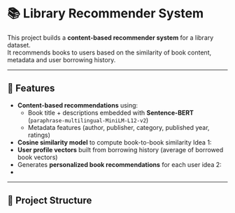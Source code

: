 # 📚 Library Recommender System

This project builds a **content-based recommender system** for a library dataset.  
It recommends books to users based on the similarity of book content, metadata and user borrowing history.

---

## 🚀 Features
- **Content-based recommendations** using:
  - Book title + descriptions embedded with **Sentence-BERT** (`paraphrase-multilingual-MiniLM-L12-v2`)
  - Metadata features (author, publisher, category, published year, ratings)
- **Cosine similarity model** to compute book-to-book similarity
Idea 1: 
- **User profile vectors** built from borrowing history (average of borrowed book vectors)
- Generates **personalized book recommendations** for each user
idea 2:
-

---

## 📂 Project Structure
